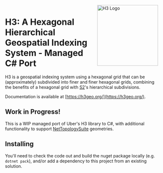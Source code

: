 <img align="right" src="https://uber.github.io/img/h3Logo-color.svg" alt="H3 Logo" width="200">

# H3: A Hexagonal Hierarchical Geospatial Indexing System - Managed C# Port
H3 is a geospatial indexing system using a hexagonal grid that can be (approximately) subdivided into finer and finer hexagonal grids, combining the benefits of a hexagonal grid with [S2](https://code.google.com/archive/p/s2-geometry-library/)'s hierarchical subdivisions.

Documentation is available at [https://h3geo.org/](https://h3geo.org/).

## Work in Progress!
This is a WIP managed port of Uber's H3 library to C#, with additional functionality to support [NetTopologySuite](http://nettopologysuite.github.io/NetTopologySuite/index.html) geometries.

## Installing
You'll need to check the code out and build the nuget package locally (e.g. `dotnet pack`), and/or add a dependency to this project from an existing solution.
